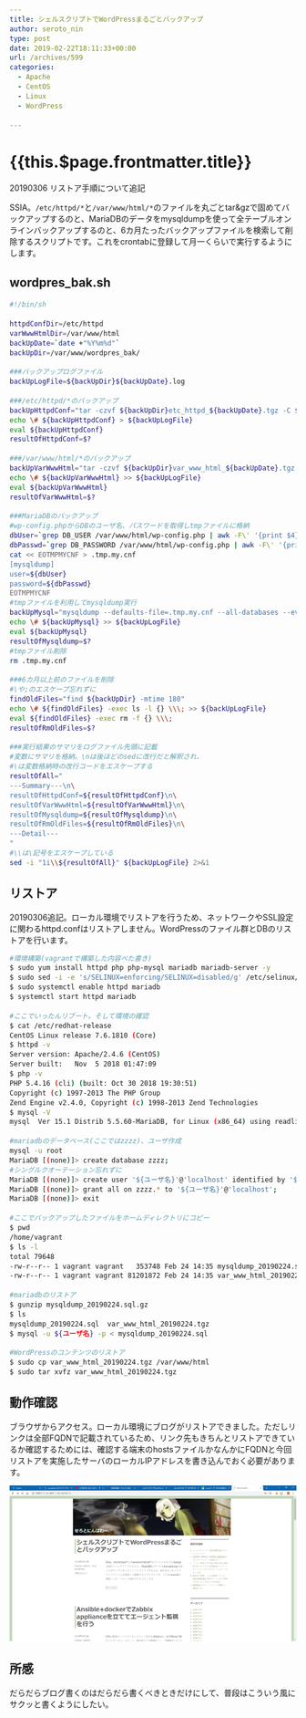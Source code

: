 ```yaml
---
title: シェルスクリプトでWordPressまるごとバックアップ
author: seroto_nin
type: post
date: 2019-02-22T18:11:33+00:00
url: /archives/599
categories:
  - Apache
  - CentOS
  - Linux
  - WordPress

---
```

# {{this.$page.frontmatter.title}}

20190306 リストア手順について追記

SSIA。`/etc/httpd/*`と`/var/www/html/*`のファイルを丸ごとtar&gzで固めてバックアップするのと、MariaDBのデータをmysqldumpを使って全テーブルオンラインバックアップするのと、6カ月たったバックアップファイルを検索して削除するスクリプトです。これをcrontabに登録して月一くらいで実行するようにします。

<!--more-->

## wordpres_bak.sh

```bash
#!/bin/sh

httpdConfDir=/etc/httpd
varWwwHtmlDir=/var/www/html
backUpDate=`date +"%Y%m%d"`
backUpDir=/var/www/wordpres_bak/

###バックアップログファイル
backUpLogFile=${backUpDir}${backUpDate}.log

###/etc/httpd/*のバックアップ
backUpHttpdConf="tar -czvf ${backUpDir}etc_httpd_${backUpDate}.tgz -C ${httpdConfDir} . 2>&1 | tee -a ${backUpLogFile}"
echo \# ${backUpHttpdConf} > ${backUpLogFile}
eval ${backUpHttpdConf}
resultOfHttpdConf=$?

###/var/www/html/*のバックアップ
backUpVarWwwHtml="tar -czvf ${backUpDir}var_www_html_${backUpDate}.tgz -C ${varWwwHtmlDir} . 2>&1 | tee -a ${backUpLogFile}"
echo \# ${backUpVarWwwHtml} >> ${backUpLogFile}
eval ${backUpVarWwwHtml}
resultOfVarWwwHtml=$?

###MariaDBのバックアップ
#wp-config.phpからDBのユーザ名、パスワードを取得しtmpファイルに格納
dbUser=`grep DB_USER /var/www/html/wp-config.php | awk -F\' '{print $4}'`
dbPasswd=`grep DB_PASSWORD /var/www/html/wp-config.php | awk -F\' '{print $4}'`
cat << EOTMPMYCNF > .tmp.my.cnf
[mysqldump]
user=${dbUser}
password=${dbPasswd}
EOTMPMYCNF
#tmpファイルを利用してmysqldump実行
backUpMysql="mysqldump --defaults-file=.tmp.my.cnf --all-databases --events --opt | gzip > ${backUpDir}mysqldump_${backUpDate}.sql.gz"
echo \# ${backUpMysql} >> ${backUpLogFile}
eval ${backUpMysql}
resultOfMysqldump=$?
#tmpファイル削除
rm .tmp.my.cnf

###6カ月以上前のファイルを削除
#\や;のエスケープ忘れずに
findOldFiles="find ${backUpDir} -mtime 180"
echo \# ${findOldFiles} -exec ls -l {} \\\; >> ${backUpLogFile}
eval ${findOldFiles} -exec rm -f {} \\\;
resultOfRmOldFiles=$?

###実行結果のサマリをログファイル先頭に記載
#変数にサマリを格納。\nは後ほどのsedに改行だと解釈され、
#\は変数格納時の改行コードをエスケープする
resultOfAll="
---Summary---\n\
resultOfHttpdConf=${resultOfHttpdConf}\n\
resultOfVarWwwHtml=${resultOfVarWwwHtml}\n\
resultOfMysqldump=${resultOfMysqldump}\n\
resultOfRmOldFiles=${resultOfRmOldFiles}\n\
---Detail---
"
#\\は\記号をエスケープしている
sed -i "1i\\${resultOfAll}" ${backUpLogFile} 2>&1
```

## リストア

20190306追記。ローカル環境でリストアを行うため、ネットワークやSSL設定に関わるhttpd.confはリストアしません。WordPressのファイル群とDBのリストアを行います。

```bash
#環境構築(vagrantで構築した内容べた書き)
$ sudo yum install httpd php php-mysql mariadb mariadb-server -y
$ sudo sed -i -e 's/SELINUX=enforcing/SELINUX=disabled/g' /etc/selinux/config
$ sudo systemctl enable httpd mariadb
$ systemctl start httpd mariadb

#ここでいったんリブート。そして環境の確認
$ cat /etc/redhat-release
CentOS Linux release 7.6.1810 (Core)
$ httpd -v
Server version: Apache/2.4.6 (CentOS)
Server built:   Nov  5 2018 01:47:09
$ php -v
PHP 5.4.16 (cli) (built: Oct 30 2018 19:30:51)
Copyright (c) 1997-2013 The PHP Group
Zend Engine v2.4.0, Copyright (c) 1998-2013 Zend Technologies
$ mysql -V
mysql  Ver 15.1 Distrib 5.5.60-MariaDB, for Linux (x86_64) using readline 5.1

#mariadbのデータベース(ここではzzzz)、ユーザ作成
mysql -u root
MariaDB [(none)]> create database zzzz;
#シングルクオーテーション忘れずに
MariaDB [(none)]> create user '${ユーザ名}'@'localhost' identified by '${パスワード}';
MariaDB [(none)]> grant all on zzzz.* to '${ユーザ名}'@'localhost';
MariaDB [(none)]> exit

#ここでバックアップしたファイルをホームディレクトリにコピー
$ pwd
/home/vagrant
$ ls -l
total 79648
-rw-r--r-- 1 vagrant vagrant   353748 Feb 24 14:35 mysqldump_20190224.sql.gz
-rw-r--r-- 1 vagrant vagrant 81201872 Feb 24 14:35 var_www_html_20190224.tgz

#mariadbのリストア
$ gunzip mysqldump_20190224.sql.gz
$ ls
mysqldump_20190224.sql  var_www_html_20190224.tgz
$ mysql -u ${ユーザ名} -p < mysqldump_20190224.sql

#WordPressのコンテンツのリストア
$ sudo cp var_www_html_20190224.tgz /var/www/html
$ sudo tar xvfz var_www_html_20190224.tgz
```

## 動作確認

ブラウザからアクセス。ローカル環境にブログがリストアできました。ただしリンクは全部FQDNで記載されているため、リンク先もきちんとリストアできているか確認するためには、確認する端末のhostsファイルかなんかにFQDNと今回リストアを実施したサーバのローカルIPアドレスを書き込んでおく必要があります。

![screenshot.png](./screenshot.png)

## 所感

だらだらブログ書くのはだらだら書くべきときだけにして、普段はこういう風にサクッと書くようにしたい。
